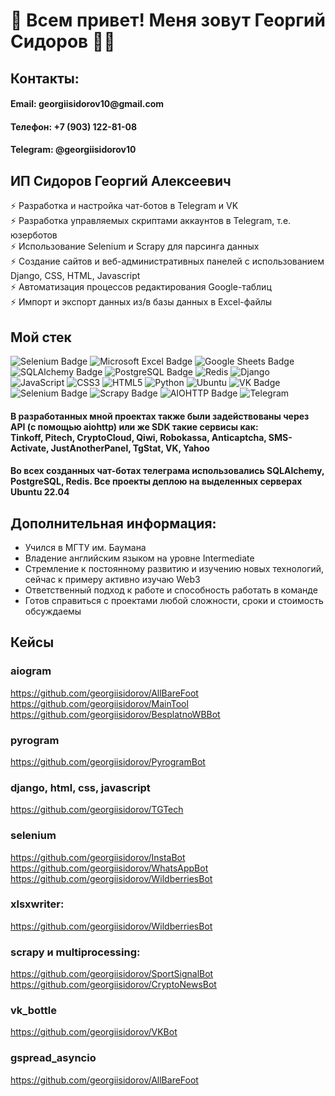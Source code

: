 # 👋 Всем привет! Меня зовут Георгий Сидоров 👨‍💻

## Контакты: 
#### Email: georgiis&#x2060;idorov10@&#x2060;gmail.com
#### Телефон: +7 (903) 122-81-08
#### Telegram: @georgiisidorov10

## ИП Сидоров Георгий Алексеевич
⚡️ Разработка и настройка чат-ботов в Telegram и VK <br>
⚡️ Разработка управляемых скриптами аккаунтов в Telegram, т.е. юзерботов <br>
⚡️ Использование Selenium и Scrapy для парсинга данных <br>
⚡️ Создание сайтов и веб-административных панелей с использованием Django, CSS, HTML, Javascript <br>
⚡️ Автоматизация процессов редактирования Google-таблиц <br>
⚡️ Импорт и экспорт данных из/в базы данных в Excel-файлы 

## Мой стек
![Selenium Badge](https://img.shields.io/badge/Selenium-43B02A?logo=selenium&logoColor=fff&style=for-the-badge)
![Microsoft Excel Badge](https://img.shields.io/badge/Microsoft%20Excel-217346?logo=microsoftexcel&logoColor=fff&style=for-the-badge)
![Google Sheets Badge](https://img.shields.io/badge/Google%20Sheets-34A853?logo=googlesheets&logoColor=fff&style=for-the-badge)
![SQLAlchemy Badge](https://img.shields.io/badge/SQLAlchemy-D71F00?logo=sqlalchemy&logoColor=fff&style=for-the-badge)
![PostgreSQL Badge](https://img.shields.io/badge/PostgreSQL-4169E1?logo=postgresql&logoColor=fff&style=for-the-badge)
![Redis](https://img.shields.io/badge/redis-%23DD0031.svg?style=for-the-badge&logo=redis&logoColor=white)
![Django](https://img.shields.io/badge/django-%23092E20.svg?style=for-the-badge&logo=django&logoColor=white)
![JavaScript](https://img.shields.io/badge/javascript-%23323330.svg?style=for-the-badge&logo=javascript&logoColor=%23F7DF1E)
![CSS3](https://img.shields.io/badge/css3-%231572B6.svg?style=for-the-badge&logo=css3&logoColor=white)
![HTML5](https://img.shields.io/badge/html5-%23E34F26.svg?style=for-the-badge&logo=html5&logoColor=white)
![Python](https://img.shields.io/badge/python-3670A0?style=for-the-badge&logo=python&logoColor=ffdd54)
![Ubuntu](https://img.shields.io/badge/Ubuntu-E95420?style=for-the-badge&logo=ubuntu&logoColor=white)
![VK Badge](https://img.shields.io/badge/VK-07F?logo=vk&logoColor=fff&style=for-the-badge)
![Selenium Badge](https://img.shields.io/badge/Selenium-43B02A?logo=selenium&logoColor=fff&style=for-the-badge)
![Scrapy Badge](https://img.shields.io/badge/Scrapy-60A839?logo=scrapy&logoColor=fff&style=for-the-badge)
![AIOHTTP Badge](https://img.shields.io/badge/AIOHTTP-2C5BB4?logo=aiohttp&logoColor=fff&style=for-the-badge)
![Telegram](https://img.shields.io/badge/Telegram-2CA5E0?style=for-the-badge&logo=telegram&logoColor=white)


#### В разработанных мной проектах также были задействованы через API (с помощью aiohttp) или же SDK такие сервисы как: <br>Tinkoff, Pitech, CryptoCloud, Qiwi, Robokassa, Anticaptcha, SMS-Activate, JustAnotherPanel, TgStat, VK, Yahoo

#### Во всех созданных чат-ботах телеграма использовались SQLAlchemy, PostgreSQL, Redis. Все проекты деплою на выделенных серверах Ubuntu 22.04


## Дополнительная информация:
- Учился в МГТУ им. Баумана
- Владение английским языком на уровне Intermediate
- Стремление к постоянному развитию и изучению новых технологий, сейчас к примеру активно изучаю Web3
- Ответственный подход к работе и способность работать в команде
- Готов справиться с проектами любой сложности, сроки и стоимость обсуждаемы


## Кейсы
### aiogram
https://github.com/georgiisidorov/AllBareFoot <br>
https://github.com/georgiisidorov/MainTool <br>
https://github.com/georgiisidorov/BesplatnoWBBot <br>
### pyrogram
https://github.com/georgiisidorov/PyrogramBot
### django, html, css, javascript
https://github.com/georgiisidorov/TGTech
### selenium
https://github.com/georgiisidorov/InstaBot <br>
https://github.com/georgiisidorov/WhatsAppBot <br>
https://github.com/georgiisidorov/WildberriesBot <br>
### xlsxwriter:
https://github.com/georgiisidorov/WildberriesBot <br>
### scrapy и multiprocessing:
https://github.com/georgiisidorov/SportSignalBot <br>
https://github.com/georgiisidorov/CryptoNewsBot <br>
### vk_bottle
https://github.com/georgiisidorov/VKBot
### gspread_asyncio
https://github.com/georgiisidorov/AllBareFoot <br>








